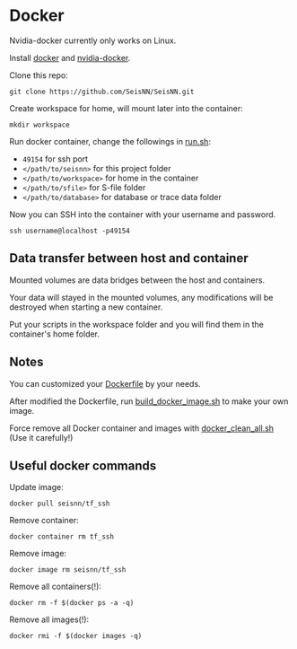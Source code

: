 # Docker 
Nvidia-docker currently only works on Linux.

Install [docker](https://docs.docker.com/install/linux/docker-ce/ubuntu/) and [nvidia-docker](https://github.com/NVIDIA/nvidia-docker).

Clone this repo:

`git clone https://github.com/SeisNN/SeisNN.git`

Create workspace for home, will mount later into the container:

`mkdir workspace`

Run docker container, change the followings in [run.sh](run.sh): 
- `49154` for ssh port
- `</path/to/seisnn>` for this project folder
- `</path/to/workspace>` for home in the container
- `</path/to/sfile>` for S-file folder
- `</path/to/database>` for database or trace data folder

Now you can SSH into the container with your username and password.  

    ssh username@localhost -p49154

## Data transfer between host and container

Mounted volumes are data bridges between the host and containers.

Your data will stayed in the mounted volumes, any modifications will be destroyed when starting a new container.

Put your scripts in the workspace folder and you will find them in the container's home folder. 

## Notes

You can customized your [Dockerfile](Dockerfile) by your needs.

After modified the Dockerfile, run [build_docker_image.sh](build_docker_image.sh) to make your own image.

Force remove all Docker container and images with [docker_clean_all.sh](docker_clean_all.sh) (Use it carefully!)

## Useful docker commands

Update image:

    docker pull seisnn/tf_ssh

Remove container:

    docker container rm tf_ssh

Remove image:

    docker image rm seisnn/tf_ssh

Remove all containers(!):

    docker rm -f $(docker ps -a -q)

Remove all images(!):

    docker rmi -f $(docker images -q)